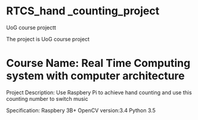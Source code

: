 # RTCS_hand _counting_project
 UoG course projectt

The project is UoG course project
# Course Name: Real Time Computing system with computer architecture
Project Description:
Use Raspbery Pi to achieve hand counting and use this counting number to switch music

Specification: Raspbery 3B+ 
OpenCV version:3.4
Python 3.5
